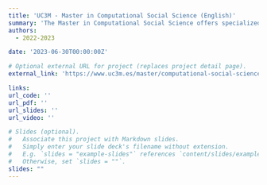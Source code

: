 ```yaml
---
title: 'UC3M - Master in Computational Social Science (English)'
summary: 'The Master in Computational Social Science offers specialized training in cutting-edge computational and quantitative analysis techniques oriented to the study of the Social Sciences'
authors:
  - 2022-2023

date: '2023-06-30T00:00:00Z'

# Optional external URL for project (replaces project detail page).
external_link: 'https://www.uc3m.es/master/computational-social-science#home'

links:
url_code: ''
url_pdf: ''
url_slides: ''
url_video: ''

# Slides (optional).
#   Associate this project with Markdown slides.
#   Simply enter your slide deck's filename without extension.
#   E.g. `slides = "example-slides"` references `content/slides/example-slides.md`.
#   Otherwise, set `slides = ""`.
slides: ""
---
```


